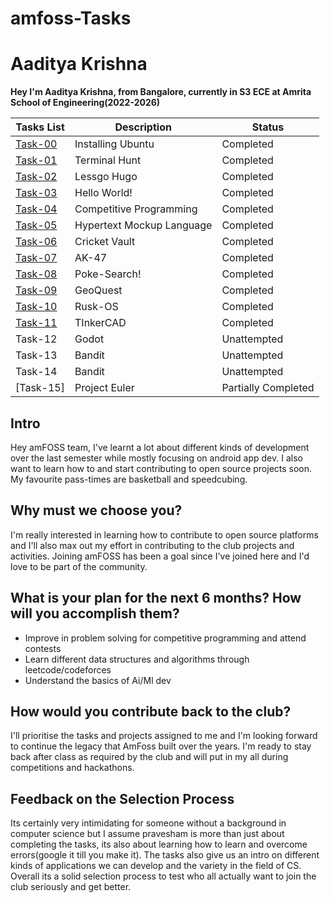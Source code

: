# amfoss-Tasks

# Aaditya Krishna

**Hey I'm Aaditya Krishna, from Bangalore, currently in S3 ECE at Amrita School of Engineering(2022-2026)**

**Tasks List**|**Description**|**Status**
--------------|---------------|---------------
[Task-00](https://github.com/DeadlockVector/amfoss-tasks1/tree/main/task-00)|Installing Ubuntu|Completed
[Task-01](https://github.com/DeadlockVector/amfoss-tasks1/tree/main/task-01)|Terminal Hunt|Completed
[Task-02](https://github.com/DeadlockVector/amfoss-tasks1/tree/main/task-02)|Lessgo Hugo|Completed
[Task-03](https://github.com/DeadlockVector/amfoss-tasks1/tree/main/task-03)|Hello World!|Completed
[Task-04](https://github.com/DeadlockVector/amfoss-tasks1/tree/main/task-04)|Competitive Programming|Completed
[Task-05](https://github.com/DeadlockVector/amfoss-tasks1/tree/main/task-05)|Hypertext Mockup Language|Completed
[Task-06](https://github.com/DeadlockVector/amfoss-tasks1/tree/main/task-06)|Cricket Vault|Completed
[Task-07](https://github.com/DeadlockVector/amfoss-tasks1/tree/main/task-07)|AK-47|Completed
[Task-08](https://github.com/DeadlockVector/amfoss-tasks1/tree/main/task-08)|Poke-Search!|Completed
[Task-09](https://github.com/DeadlockVector/amfoss-tasks1/tree/main/task-09)|GeoQuest|Completed
[Task-10](https://github.com/DeadlockVector/amfoss-tasks1/tree/main/task-10)|Rusk-OS|Completed
[Task-11](https://github.com/DeadlockVector/amfoss-tasks1/tree/main/task-11)|TInkerCAD|Completed
Task-12|Godot|Unattempted
Task-13|Bandit|Unattempted
Task-14|Bandit|Unattempted
[Task-15]|Project Euler|Partially Completed

## Intro
Hey amFOSS team, I've learnt a lot about different kinds of development over the last semester while mostly focusing on android app dev. I also want to learn how to and start contributing to open source projects soon. My favourite pass-times are basketball and speedcubing.

## Why must we choose you?
I'm really interested in learning how to contribute to open source platforms and I'll also max out my effort in contributing to the club projects and activities. Joining amFOSS has been a goal since I've joined here and I'd love to be part of the community.

## What is your plan for the next 6 months? How will you accomplish them?
- Improve in problem solving for competitive programming and attend contests
- Learn different data structures and algorithms through leetcode/codeforces
- Understand the basics of Ai/Ml dev 
 
## How would you contribute back to the club?
I'll prioritise the tasks and projects assigned to me and I'm looking forward to continue the legacy that AmFoss built over the years.
I'm ready to stay back after class as required by the club and will put in my all during competitions and hackathons.

## Feedback on the Selection Process
Its certainly very intimidating for someone without a background in computer science but I assume pravesham is more than just about completing the tasks, its also about learning how to learn and overcome errors(google it till you make it). The tasks also give us an intro on different kinds of applications we can develop and the variety in the field of CS. Overall its a solid selection process to test who all actually want to join the club seriously and get better.
